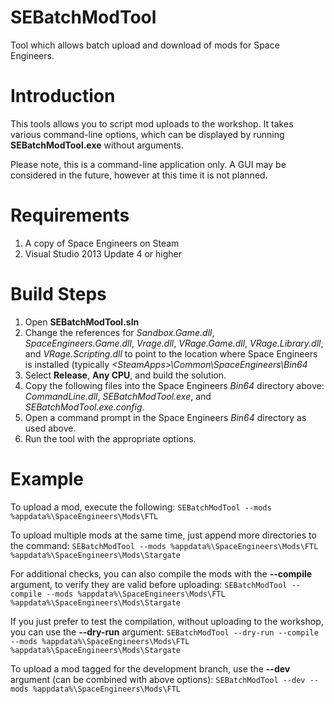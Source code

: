 # SEBatchModTool
Tool which allows batch upload and download of mods for Space Engineers.

# Introduction
This tools allows you to script mod uploads to the workshop.
It takes various command-line options, which can be displayed by running **SEBatchModTool.exe** without arguments.

Please note, this is a command-line application only. A GUI may be considered in the future, however at this time it is not planned.

# Requirements
1. A copy of Space Engineers on Steam
2. Visual Studio 2013 Update 4 or higher

# Build Steps
1. Open **SEBatchModTool.sln**
2. Change the references for *Sandbox.Game.dll*, *SpaceEngineers.Game.dll*, *Vrage.dll*, *VRage.Game.dll*, *VRage.Library.dll*, and *VRage.Scripting.dll* to point to the location where Space Engineers is installed (typically *&lt;SteamApps&gt;\Common\SpaceEngineers\Bin64*
3. Select **Release**, **Any CPU**, and build the solution.
4. Copy the following files into the Space Engineers *Bin64* directory above: *CommandLine.dll*, *SEBatchModTool.exe*, and *SEBatchModTool.exe.config*.
5. Open a command prompt in the Space Engineers *Bin64* directory as used above.
6. Run the tool with the appropriate options.

# Example
To upload a mod, execute the following:
`SEBatchModTool --mods %appdata%\SpaceEngineers\Mods\FTL`

To upload multiple mods at the same time, just append more directories to the command:
`SEBatchModTool --mods %appdata%\SpaceEngineers\Mods\FTL %appdata%\SpaceEngineers\Mods\Stargate`

For additional checks, you can also compile the mods with the **--compile** argument, to verify they are valid before uploading:
`SEBatchModTool --compile --mods %appdata%\SpaceEngineers\Mods\FTL %appdata%\SpaceEngineers\Mods\Stargate`

If you just prefer to test the compilation, without uploading to the workshop, you can use the **--dry-run** argument:
`SEBatchModTool --dry-run --compile --mods %appdata%\SpaceEngineers\Mods\FTL %appdata%\SpaceEngineers\Mods\Stargate`

To upload a mod tagged for the development branch, use the **--dev** argument (can be combined with above options):
`SEBatchModTool --dev --mods %appdata%\SpaceEngineers\Mods\FTL`

